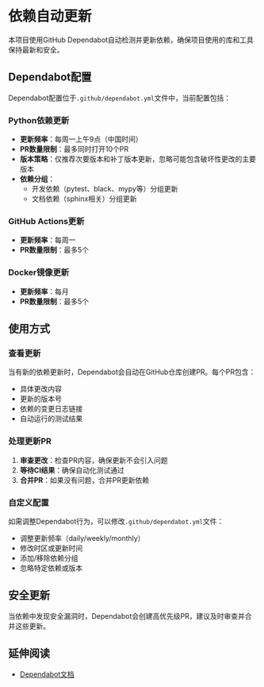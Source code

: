 # 依赖自动更新

本项目使用GitHub Dependabot自动检测并更新依赖，确保项目使用的库和工具保持最新和安全。

## Dependabot配置

Dependabot配置位于`.github/dependabot.yml`文件中，当前配置包括：

### Python依赖更新
- **更新频率**：每周一上午9点（中国时间）
- **PR数量限制**：最多同时打开10个PR
- **版本策略**：仅推荐次要版本和补丁版本更新，忽略可能包含破坏性更改的主要版本
- **依赖分组**：
  - 开发依赖（pytest、black、mypy等）分组更新
  - 文档依赖（sphinx相关）分组更新

### GitHub Actions更新
- **更新频率**：每周一
- **PR数量限制**：最多5个

### Docker镜像更新
- **更新频率**：每月
- **PR数量限制**：最多5个

## 使用方式

### 查看更新
当有新的依赖更新时，Dependabot会自动在GitHub仓库创建PR。每个PR包含：
- 具体更改内容
- 更新的版本号
- 依赖的变更日志链接
- 自动运行的测试结果

### 处理更新PR
1. **审查更改**：检查PR内容，确保更新不会引入问题
2. **等待CI结果**：确保自动化测试通过
3. **合并PR**：如果没有问题，合并PR更新依赖

### 自定义配置

如需调整Dependabot行为，可以修改`.github/dependabot.yml`文件：

- 调整更新频率（daily/weekly/monthly）
- 修改时区或更新时间
- 添加/移除依赖分组
- 忽略特定依赖或版本

## 安全更新

当依赖中发现安全漏洞时，Dependabot会创建高优先级PR，建议及时审查并合并这些更新。

## 延伸阅读
- [Dependabot文档](https://docs.github.com/zh/code-security/dependabot/dependabot-version-updates/about-dependabot-version-updates)
